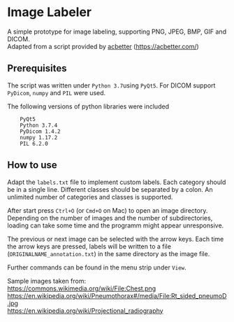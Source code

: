 # Image Labeler
A simple prototype for image labeling, supporting PNG, JPEG, BMP, GIF and DICOM.  
Adapted from a script provided by [acbetter](https://gist.github.com/acbetter/32c575803ec361c3e82064e60db4e3e0) (https://acbetter.com/)

## Prerequisites
The script was written under `Python 3.7`using `PyQt5`. 
For DICOM support `PyDicom`, `numpy` and `PIL` were used.

The following versions of python libraries were included
```
    PyQt5
    Python 3.7.4
    PyDicom 1.4.2
    numpy 1.17.2
    PIL 6.2.0
```

## How to use
Adapt the `labels.txt` file to implement custom labels. Each category should be in a single line. Different classes should be separated by a colon. An unlimited number of categories and classes is supported.

After start press `Ctrl+O` (or `Cmd+O` on Mac) to open an image directory. Depending on the number of images and the number of subdirectories, loading can take some time and the programm might appear unresponsive. 

The previous or next image can be selected with the arrow keys. Each time the arrow keys are pressed, labels will be written to a file (`ORIGINALNAME_annotation.txt`) in the same directory as the image file. 

Further commands can be found in the menu strip under `View`.
  
Sample images taken from:   
https://commons.wikimedia.org/wiki/File:Chest.png  
https://en.wikipedia.org/wiki/Pneumothorax#/media/File:Rt_sided_pneumoD.jpg  
https://en.wikipedia.org/wiki/Projectional_radiography  
